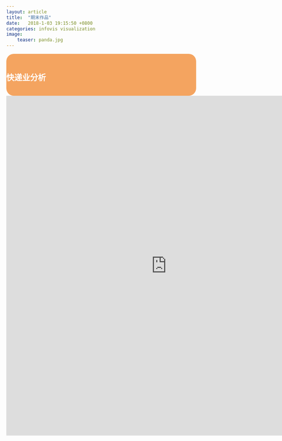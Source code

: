 ```yaml
---
layout: article
title:  "期末作品"
date:   2018-1-03 19:15:50 +0800
categories: infovis visualization
image:		
    teaser: panda.jpg		
---
```

<div style="background: #F4A460; color:white;border-radius:20px">
    <h2>快递业分析</h2>  
</div>
<iframe src="https://public.tableau.com/views/_18102/1_1?:embed=y&:display_count=yes/Dashboard1?:showVizHome=no&:embed=truehttps://public.tableau.com/shared/DJPSG6CX9?:display_count=yes" width="850px" height="900px" frameborder="0"></iframe>
